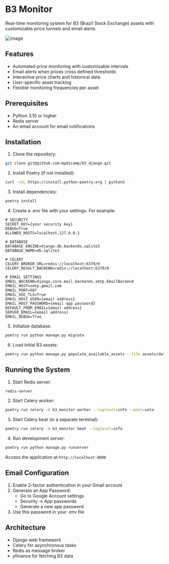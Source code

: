 # B3 Monitor

Real-time monitoring system for B3 (Brazil Stock Exchange) assets with customizable price tunnels and email alerts.

![image](https://github.com/user-attachments/assets/3df4378f-c577-4557-9a44-ee499177acfe)

## Features

- Automated price monitoring with customizable intervals
- Email alerts when prices cross defined thresholds
- Interactive price charts and historical data
- User-specific asset tracking
- Flexible monitoring frequencies per asset

## Prerequisites

- Python 3.10 or higher
- Redis server
- An email account for email notifications

## Installation

1. Clone the repository:
```bash
git clone git@github.com:mpdscamp/b3_django.git
```

2. Install Poetry (if not installed):
```bash
curl -sSL https://install.python-poetry.org | python3 -
```

3. Install dependencies:
```bash
poetry install
```

4. Create a .env file with your settings. For example:
```
# SECURITY
SECRET_KEY={your security key}
DEBUG=True
ALLOWED_HOSTS=localhost,127.0.0.1

# DATABASE
DATABASE_ENGINE=django.db.backends.sqlite3
DATABASE_NAME=db.sqlite3

# CELERY
CELERY_BROKER_URL=redis://localhost:6379/0
CELERY_RESULT_BACKEND=redis://localhost:6379/0

# EMAIL SETTINGS
EMAIL_BACKEND=django.core.mail.backends.smtp.EmailBackend
EMAIL_HOST=smtp.gmail.com
EMAIL_PORT=587
EMAIL_USE_TLS=True
EMAIL_HOST_USER={email address}
EMAIL_HOST_PASSWORD={email app password}
DEFAULT_FROM_EMAIL={email address}
SERVER_EMAIL={email address}
EMAIL_DEBUG=True

```

5. Initialize database:
```bash
poetry run python manage.py migrate
```

6. Load initial B3 assets:
```bash
poetry run python manage.py populate_available_assets --file assets/data/b3_tickers.csv
```

## Running the System

1. Start Redis server:
```bash
redis-server
```

2. Start Celery worker:
```bash
poetry run celery -A b3_monitor worker --loglevel=info --pool=solo
```

3. Start Celery beat (in a separate terminal):
```bash
poetry run celery -A b3_monitor beat --loglevel=info
```

4. Run development server:
```bash
poetry run python manage.py runserver
```

Access the application at `http://localhost:8000`

## Email Configuration

1. Enable 2-factor authentication in your Gmail account
2. Generate an App Password:
   - Go to Google Account settings
   - Security → App passwords
   - Generate a new app password
3. Use this password in your .env file

## Architecture

- Django web framework
- Celery for asynchronous tasks
- Redis as message broker
- yfinance for fetching B3 data
